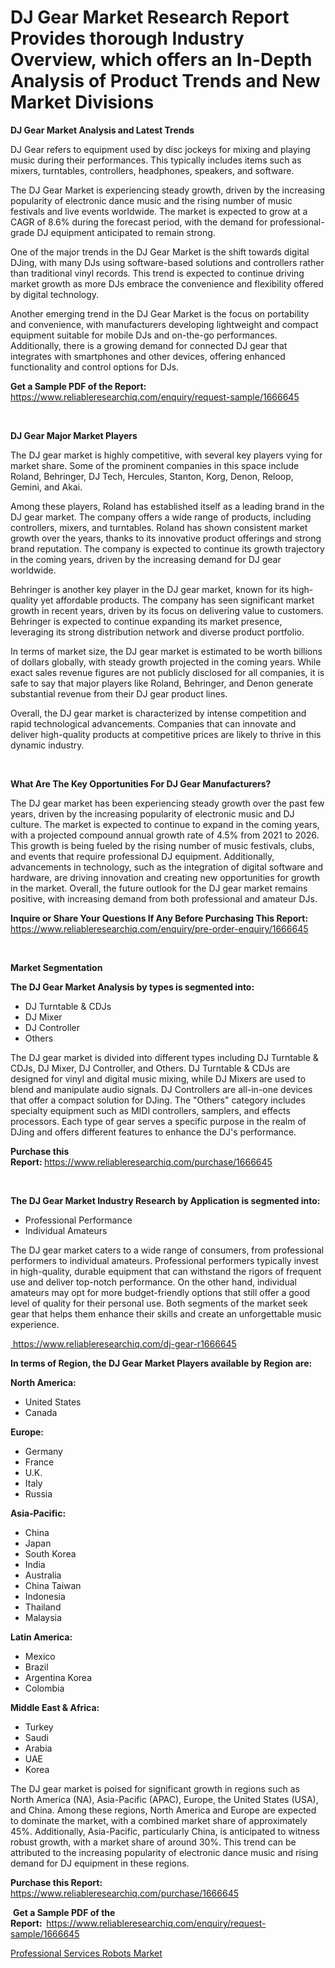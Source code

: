 <p><h1>DJ Gear Market Research Report Provides thorough Industry Overview, which offers an In-Depth Analysis of Product Trends and New Market Divisions</h1></p><p><strong>DJ Gear Market Analysis and Latest Trends</strong></p>
<p><p>DJ Gear refers to equipment used by disc jockeys for mixing and playing music during their performances. This typically includes items such as mixers, turntables, controllers, headphones, speakers, and software.</p><p>The DJ Gear Market is experiencing steady growth, driven by the increasing popularity of electronic dance music and the rising number of music festivals and live events worldwide. The market is expected to grow at a CAGR of 8.6% during the forecast period, with the demand for professional-grade DJ equipment anticipated to remain strong.</p><p>One of the major trends in the DJ Gear Market is the shift towards digital DJing, with many DJs using software-based solutions and controllers rather than traditional vinyl records. This trend is expected to continue driving market growth as more DJs embrace the convenience and flexibility offered by digital technology.</p><p>Another emerging trend in the DJ Gear Market is the focus on portability and convenience, with manufacturers developing lightweight and compact equipment suitable for mobile DJs and on-the-go performances. Additionally, there is a growing demand for connected DJ gear that integrates with smartphones and other devices, offering enhanced functionality and control options for DJs.</p></p>
<p><strong>Get a Sample PDF of the Report:&nbsp;</strong> <a href="https://www.reliableresearchiq.com/enquiry/request-sample/1666645">https://www.reliableresearchiq.com/enquiry/request-sample/1666645</a></p>
<p>&nbsp;</p>
<p><strong>DJ Gear Major Market Players</strong></p>
<p><p>The DJ gear market is highly competitive, with several key players vying for market share. Some of the prominent companies in this space include Roland, Behringer, DJ Tech, Hercules, Stanton, Korg, Denon, Reloop, Gemini, and Akai.</p><p>Among these players, Roland has established itself as a leading brand in the DJ gear market. The company offers a wide range of products, including controllers, mixers, and turntables. Roland has shown consistent market growth over the years, thanks to its innovative product offerings and strong brand reputation. The company is expected to continue its growth trajectory in the coming years, driven by the increasing demand for DJ gear worldwide.</p><p>Behringer is another key player in the DJ gear market, known for its high-quality yet affordable products. The company has seen significant market growth in recent years, driven by its focus on delivering value to customers. Behringer is expected to continue expanding its market presence, leveraging its strong distribution network and diverse product portfolio.</p><p>In terms of market size, the DJ gear market is estimated to be worth billions of dollars globally, with steady growth projected in the coming years. While exact sales revenue figures are not publicly disclosed for all companies, it is safe to say that major players like Roland, Behringer, and Denon generate substantial revenue from their DJ gear product lines.</p><p>Overall, the DJ gear market is characterized by intense competition and rapid technological advancements. Companies that can innovate and deliver high-quality products at competitive prices are likely to thrive in this dynamic industry.</p></p>
<p>&nbsp;</p>
<p><strong>What Are The Key Opportunities For DJ Gear Manufacturers?</strong></p>
<p><p>The DJ gear market has been experiencing steady growth over the past few years, driven by the increasing popularity of electronic music and DJ culture. The market is expected to continue to expand in the coming years, with a projected compound annual growth rate of 4.5% from 2021 to 2026. This growth is being fueled by the rising number of music festivals, clubs, and events that require professional DJ equipment. Additionally, advancements in technology, such as the integration of digital software and hardware, are driving innovation and creating new opportunities for growth in the market. Overall, the future outlook for the DJ gear market remains positive, with increasing demand from both professional and amateur DJs.</p></p>
<p><strong>Inquire or Share Your Questions If Any Before Purchasing This Report:</strong> <a href="https://www.reliableresearchiq.com/enquiry/pre-order-enquiry/1666645">https://www.reliableresearchiq.com/enquiry/pre-order-enquiry/1666645</a></p>
<p>&nbsp;</p>
<p><strong>Market Segmentation</strong></p>
<p><strong>The DJ Gear Market Analysis by types is segmented into:</strong></p>
<p><ul><li>DJ Turntable & CDJs</li><li>DJ Mixer</li><li>DJ Controller</li><li>Others</li></ul></p>
<p><p>The DJ gear market is divided into different types including DJ Turntable & CDJs, DJ Mixer, DJ Controller, and Others. DJ Turntable & CDJs are designed for vinyl and digital music mixing, while DJ Mixers are used to blend and manipulate audio signals. DJ Controllers are all-in-one devices that offer a compact solution for DJing. The "Others" category includes specialty equipment such as MIDI controllers, samplers, and effects processors. Each type of gear serves a specific purpose in the realm of DJing and offers different features to enhance the DJ's performance.</p></p>
<p><strong>Purchase this Report:&nbsp;</strong><a href="https://www.reliableresearchiq.com/purchase/1666645">https://www.reliableresearchiq.com/purchase/1666645</a></p>
<p>&nbsp;</p>
<p><strong>The DJ Gear Market Industry Research by Application is segmented into:</strong></p>
<p><ul><li>Professional Performance</li><li>Individual Amateurs</li></ul></p>
<p><p>The DJ gear market caters to a wide range of consumers, from professional performers to individual amateurs. Professional performers typically invest in high-quality, durable equipment that can withstand the rigors of frequent use and deliver top-notch performance. On the other hand, individual amateurs may opt for more budget-friendly options that still offer a good level of quality for their personal use. Both segments of the market seek gear that helps them enhance their skills and create an unforgettable music experience.</p></p>
<p><a href="https://www.reliableresearchiq.com/dj-gear-r1666645">&nbsp;https://www.reliableresearchiq.com/dj-gear-r1666645</a></p>
<p><strong>In terms of Region, the DJ Gear Market Players available by Region are:</strong></p>
<p>
    <p> <strong> North America: </strong>
        <ul>
            <li>United States</li>
            <li>Canada</li>
        </ul>
        </p> 
    <p> <strong> Europe: </strong>
        <ul>
            <li>Germany</li>
            <li>France</li>
            <li>U.K.</li>
            <li>Italy</li>
            <li>Russia</li>
        </ul>
        </p> 
    <p> <strong> Asia-Pacific: </strong>
        <ul>
            <li>China</li>
            <li>Japan</li>
            <li>South Korea</li>
            <li>India</li>
            <li>Australia</li>
            <li>China Taiwan</li>
            <li>Indonesia</li>
            <li>Thailand</li>
            <li>Malaysia</li>
        </ul>
        </p> 
    <p> <strong> Latin America: </strong>
        <ul>
            <li>Mexico</li>
            <li>Brazil</li>
            <li>Argentina Korea</li>
            <li>Colombia</li>
        </ul>
        </p> 
    <p> <strong> Middle East & Africa: </strong>
        <ul>
            <li>Turkey</li>
            <li>Saudi</li>
            <li>Arabia</li>
            <li>UAE</li>
            <li>Korea</li>
        </ul>
    </p>
    </p>
<p><p>The DJ gear market is poised for significant growth in regions such as North America (NA), Asia-Pacific (APAC), Europe, the United States (USA), and China. Among these regions, North America and Europe are expected to dominate the market, with a combined market share of approximately 45%. Additionally, Asia-Pacific, particularly China, is anticipated to witness robust growth, with a market share of around 30%. This trend can be attributed to the increasing popularity of electronic dance music and rising demand for DJ equipment in these regions.</p></p>
<p><strong>Purchase this Report: </strong><a href="https://www.reliableresearchiq.com/purchase/1666645">https://www.reliableresearchiq.com/purchase/1666645</a></p>
<p>&nbsp;<strong>Get a Sample PDF of the Report:&nbsp;&nbsp;</strong><a href="https://www.reliableresearchiq.com/enquiry/request-sample/1666645">https://www.reliableresearchiq.com/enquiry/request-sample/1666645</a></p>
<p><strong></strong></p>
<p><p><a href="https://github.com/JordyBecker/Market-Research-Report-List-1/blob/main/professional-services-robots-market.md">Professional Services Robots Market</a></p></p>